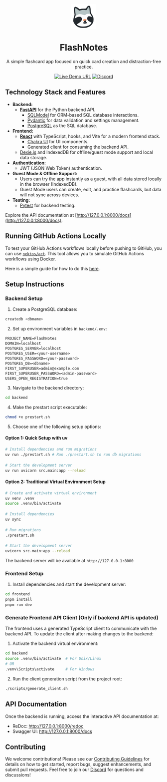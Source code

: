 <p align="center">
<img src="frontend/src/assets/Logo.svg" alt="FlashNotes Logo" width="80" height="80"/>
</p>

<h1 align="center">FlashNotes</h1>
<p align="center">A simple flashcard app focused on quick card creation and distraction-free practice.</p>
<p align="center">
 <a href="https://flash-notes.com" target="_blank"><img src="https://img.shields.io/badge/-flash--notes.com-2D3748" alt="Live Demo URL"></a>
 <a href="https://discord.gg/CDPHbQ3Ct5" target="_blank"><img src="https://img.shields.io/static/v1?label=Join%20our&message=Discord&color=blue&logo=Discord" alt="Discord"></a>
</p>

## Technology Stack and Features

- **Backend:**
    - [**FastAPI**](https://fastapi.tiangolo.com) for the Python backend API.
        - [SQLModel](https://sqlmodel.tiangolo.com) for ORM-based SQL database interactions.
        - [Pydantic](https://docs.pydantic.dev) for data validation and settings management.
        - [PostgreSQL](https://www.postgresql.org) as the SQL database.
- **Frontend:**
    - [**React**](https://react.dev) with TypeScript, hooks, and Vite for a modern frontend stack.
        - [Chakra UI](https://chakra-ui.com) for UI components.
        - Generated client for consuming the backend API.
    - [Dexie.js](https://dexie.org/) and IndexedDB for offline/guest mode support and local data storage.
- **Authentication:**
    - JWT (JSON Web Token) authentication.
- **Guest Mode & Offline Support:**
    - Users can try the app instantly as a guest, with all data stored locally in the browser (IndexedDB).
    - Guest Mode users can create, edit, and practice flashcards, but data will not sync across devices.
- **Testing:**
    - [Pytest](https://pytest.org) for backend testing.

Explore the API documentation at [http://127.0.0.1:8000/docs](http://127.0.0.1:8000/docs).

## Running GitHub Actions Locally

To test your GitHub Actions workflows locally before pushing to GitHub, you can use [`nektos/act`](https://github.com/nektos/act). This tool allows you to simulate GitHub Actions workflows using Docker.

Here is a simple guide for how to do this [here](./docs/how-to-run-github-action-locally.md).

## Setup Instructions

### Backend Setup

1. Create a PostgreSQL database:
```bash
createdb <dbname>
```

2. Set up environment variables in `backend/.env`:
```env
PROJECT_NAME=FlashNotes
DOMAIN=localhost
POSTGRES_SERVER=localhost
POSTGRES_USER=<your-username>
POSTGRES_PASSWORD=<your-password>
POSTGRES_DB=<dbname>
FIRST_SUPERUSER=admin@example.com
FIRST_SUPERUSER_PASSWORD=<admin-password>
USERS_OPEN_REGISTRATION=true
```

3. Navigate to the backend directory:
```bash
cd backend
```

4. Make the prestart script executable:
```bash
chmod +x prestart.sh
```

5. Choose one of the following setup options:

#### Option 1: Quick Setup with uv
```bash
# Install dependencies and run migrations
uv run ./prestart.sh # Run ./prestart.sh to run db migrations

# Start the development server
uv run uvicorn src.main:app --reload
```

#### Option 2: Traditional Virtual Environment Setup
```bash
# Create and activate virtual environment
uv venv .venv
source .venv/bin/activate

# Install dependencies
uv sync

# Run migrations
./prestart.sh

# Start the development server
uvicorn src.main:app --reload
```

The backend server will be available at `http://127.0.0.1:8000`

### Frontend Setup

1. Install dependencies and start the development server:
```bash
cd frontend
pnpm install
pnpm run dev
```

### Generate Frontend API Client (Only if backend API is updated)

The frontend uses a generated TypeScript client to communicate with the backend API. To update the client after making changes to the backend:

1. Activate the backend virtual environment:
```bash
cd backend
source .venv/bin/activate  # For Unix/Linux
# OR
.venv\Scripts\activate     # For Windows
```

2. Run the client generation script from the project root:
```bash
./scripts/generate_client.sh
```

## API Documentation
Once the backend is running, access the interactive API documentation at:
- ReDoc: http://127.0.0.1:8000/redoc
- Swagger UI: http://127.0.0.1:8000/docs

## Contributing

We welcome contributions! Please see our [Contributing Guidelines](CONTRIBUTING.md) for details on how to get started, report bugs, suggest enhancements, and submit pull requests. Feel free to join our [Discord](https://discord.gg/CDPHbQ3Ct5) for questions and discussions!
